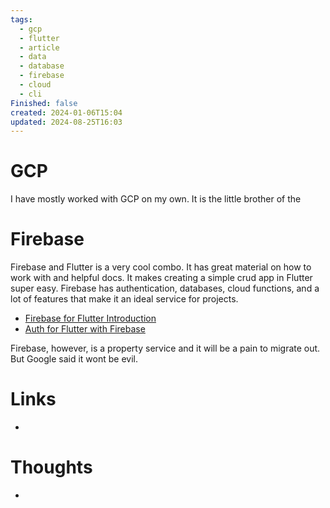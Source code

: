 ```yaml
---
tags:
  - gcp
  - flutter
  - article
  - data
  - database
  - firebase
  - cloud
  - cli
Finished: false
created: 2024-01-06T15:04
updated: 2024-08-25T16:03
---
```



# GCP

I have mostly worked with GCP on my own. It is the little brother of the 

# Firebase
Firebase and Flutter is a very cool combo. It has great material on how to work with and helpful docs. It makes creating a simple crud app in Flutter super easy. 
Firebase has authentication, databases, cloud functions, and a lot of features that make it an ideal service for projects. 

- [Firebase for Flutter Introduction](https://firebase.flutter.dev/docs/overview/)
- [Auth for Flutter with Firebase](https://firebase.flutter.dev/docs/auth/start/)

Firebase, however, is a property service and it will be a pain to migrate out. But Google said it wont be evil. 

# Links
- 

# Thoughts 
- 


